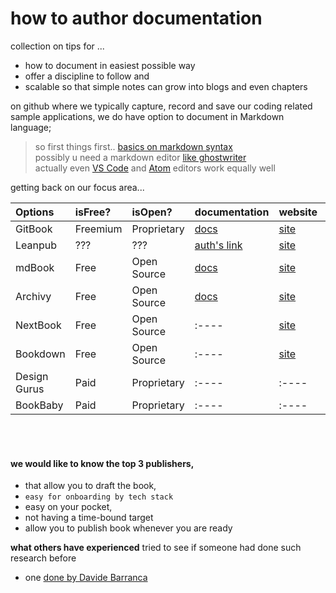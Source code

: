 # how to author documentation
collection on tips for ...
* how to document in easiest possible way 
* offer a discipline to follow and 
* scalable so that simple notes can grow into blogs and even chapters

on github where we typically capture, record and save our coding related sample applications, we do have option to document in Markdown language; 

> so first things first.. [basics on markdown syntax](https://github.com/adam-p/markdown-here/wiki/Markdown-Cheatsheet)
> <br/> possibly u need a markdown editor [like ghostwriter](https://wereturtle.github.io/ghostwriter/)
> <br/> actually even [VS Code](https://code.visualstudio.com/) and [Atom](https://atom.io/) editors work equally well


getting back on our focus area...

| Options | isFree? | isOpen? | documentation | website | comments |
|:---- |:---- |:---- |:---- |:---- |:---- |
| GitBook |Freemium |Proprietary |[docs](https://docs.gitbook.com/) |[site](https://www.gitbook.com/) |tbd |
| Leanpub |??? |??? |[auth's link](https://leanpub.com/authors) |[site](https://leanpub.com/) |tbd |
| mdBook |Free |Open Source |[docs](https://docs.rs/mdbook/latest/mdbook/) |[site](https://rust-lang.github.io/mdBook/) |tbd |
| Archivy |Free |Open Source |[docs](https://archivy.github.io/) |[site](https://github.com/archivy/) |tbd |
| NextBook |Free |Open Source |:---- |[site](https://nextbook.io/) |tbd |
| Bookdown |Free |Open Source |:---- |[site](https://bookdown.org/) |tbd |
| Design Gurus |Paid |Proprietary |:---- |:---- |tbd |
| BookBaby |Paid |Proprietary |:---- |:---- |tbd |

<br/><br/>
#### we would like to know the top 3 publishers, 
* that allow you to draft the book, 
* ``` easy for onboarding by tech stack ```
* easy on your pocket, 
* not having a time-bound target 
* allow you to publish book whenever you are ready


**what others have experienced**
tried to see if someone had done such research before
 * one [done by Davide Barranca](https://www.davidebarranca.com/2019/10/2019-10-15-leanpub-alternatives-imho/)